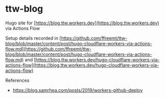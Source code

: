 # ttw-blog

Hugo site for [https://blog.ttw.workers.dev](https://blog.ttw.workers.dev) via Actions Flow

Setup details recorded in [https://github.com/ffreemt/ttw-blog/blob/master/content/post/hugo-cloudflare-workers-via-actions-flow.md](https://github.com/ffreemt/ttw-blog/blob/master/content/post/hugo-cloudflare-workers-via-actions-flow.md) and [https://blog.ttw.workers.dev/hugo-cloudflare-workers-via-actions-flow](https://blog.ttw.workers.dev/hugo-cloudflare-workers-via-actions-flow)

References
*   https://blog.samrhea.com/posts/2019/workers-github-deploy
